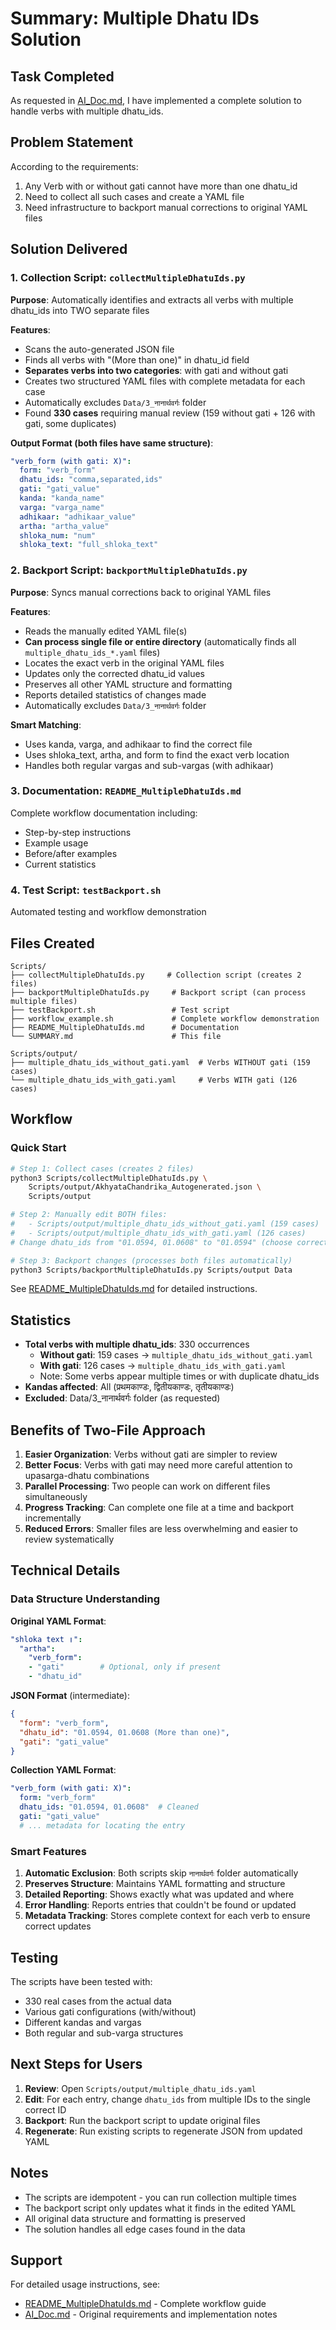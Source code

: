 # Summary: Multiple Dhatu IDs Solution

## Task Completed

As requested in [AI_Doc.md](AI_Doc.md), I have implemented a complete solution to handle verbs with multiple dhatu_ids.

## Problem Statement

According to the requirements:
1. Any Verb with or without gati cannot have more than one dhatu_id
2. Need to collect all such cases and create a YAML file
3. Need infrastructure to backport manual corrections to original YAML files

## Solution Delivered

### 1. Collection Script: `collectMultipleDhatuIds.py`

**Purpose**: Automatically identifies and extracts all verbs with multiple dhatu_ids into TWO separate files

**Features**:
- Scans the auto-generated JSON file
- Finds all verbs with "(More than one)" in dhatu_id field
- **Separates verbs into two categories**: with gati and without gati
- Creates two structured YAML files with complete metadata for each case
- Automatically excludes `Data/3_नानार्थवर्गः` folder
- Found **330 cases** requiring manual review (159 without gati + 126 with gati, some duplicates)

**Output Format (both files have same structure)**:
```yaml
"verb_form (with gati: X)":
  form: "verb_form"
  dhatu_ids: "comma,separated,ids"
  gati: "gati_value"
  kanda: "kanda_name"
  varga: "varga_name"
  adhikaar: "adhikaar_value"
  artha: "artha_value"
  shloka_num: "num"
  shloka_text: "full_shloka_text"
```

### 2. Backport Script: `backportMultipleDhatuIds.py`

**Purpose**: Syncs manual corrections back to original YAML files

**Features**:
- Reads the manually edited YAML file(s)
- **Can process single file or entire directory** (automatically finds all `multiple_dhatu_ids_*.yaml` files)
- Locates the exact verb in the original YAML files
- Updates only the corrected dhatu_id values
- Preserves all other YAML structure and formatting
- Reports detailed statistics of changes made
- Automatically excludes `Data/3_नानार्थवर्गः` folder

**Smart Matching**:
- Uses kanda, varga, and adhikaar to find the correct file
- Uses shloka_text, artha, and form to find the exact verb location
- Handles both regular vargas and sub-vargas (with adhikaar)

### 3. Documentation: `README_MultipleDhatuIds.md`

Complete workflow documentation including:
- Step-by-step instructions
- Example usage
- Before/after examples
- Current statistics

### 4. Test Script: `testBackport.sh`

Automated testing and workflow demonstration

## Files Created

```
Scripts/
├── collectMultipleDhatuIds.py     # Collection script (creates 2 files)
├── backportMultipleDhatuIds.py     # Backport script (can process multiple files)
├── testBackport.sh                 # Test script
├── workflow_example.sh             # Complete workflow demonstration
├── README_MultipleDhatuIds.md      # Documentation
└── SUMMARY.md                      # This file

Scripts/output/
├── multiple_dhatu_ids_without_gati.yaml  # Verbs WITHOUT gati (159 cases)
└── multiple_dhatu_ids_with_gati.yaml     # Verbs WITH gati (126 cases)
```

## Workflow

### Quick Start
```bash
# Step 1: Collect cases (creates 2 files)
python3 Scripts/collectMultipleDhatuIds.py \
    Scripts/output/AkhyataChandrika_Autogenerated.json \
    Scripts/output

# Step 2: Manually edit BOTH files:
#   - Scripts/output/multiple_dhatu_ids_without_gati.yaml (159 cases)
#   - Scripts/output/multiple_dhatu_ids_with_gati.yaml (126 cases)
# Change dhatu_ids from "01.0594, 01.0608" to "01.0594" (choose correct one)

# Step 3: Backport changes (processes both files automatically)
python3 Scripts/backportMultipleDhatuIds.py Scripts/output Data
```

See [README_MultipleDhatuIds.md](README_MultipleDhatuIds.md) for detailed instructions.

## Statistics

- **Total verbs with multiple dhatu_ids**: 330 occurrences
  - **Without gati**: 159 cases → `multiple_dhatu_ids_without_gati.yaml`
  - **With gati**: 126 cases → `multiple_dhatu_ids_with_gati.yaml`
  - Note: Some verbs appear multiple times or with duplicate dhatu_ids
- **Kandas affected**: All (प्रथमकाण्डः, द्वितीयकाण्डः, तृतीयकाण्डः)
- **Excluded**: Data/3_नानार्थवर्गः folder (as requested)

## Benefits of Two-File Approach

1. **Easier Organization**: Verbs without gati are simpler to review
2. **Better Focus**: Verbs with gati may need more careful attention to upasarga-dhatu combinations
3. **Parallel Processing**: Two people can work on different files simultaneously
4. **Progress Tracking**: Can complete one file at a time and backport incrementally
5. **Reduced Errors**: Smaller files are less overwhelming and easier to review systematically

## Technical Details

### Data Structure Understanding

**Original YAML Format**:
```yaml
"shloka text ॥":
  "artha":
    "verb_form":
    - "gati"        # Optional, only if present
    - "dhatu_id"
```

**JSON Format** (intermediate):
```json
{
  "form": "verb_form",
  "dhatu_id": "01.0594, 01.0608 (More than one)",
  "gati": "gati_value"
}
```

**Collection YAML Format**:
```yaml
"verb_form (with gati: X)":
  form: "verb_form"
  dhatu_ids: "01.0594, 01.0608"  # Cleaned
  gati: "gati_value"
  # ... metadata for locating the entry
```

### Smart Features

1. **Automatic Exclusion**: Both scripts skip `नानार्थवर्गः` folder automatically
2. **Preserves Structure**: Maintains YAML formatting and structure
3. **Detailed Reporting**: Shows exactly what was updated and where
4. **Error Handling**: Reports entries that couldn't be found or updated
5. **Metadata Tracking**: Stores complete context for each verb to ensure correct updates

## Testing

The scripts have been tested with:
- 330 real cases from the actual data
- Various gati configurations (with/without)
- Different kandas and vargas
- Both regular and sub-varga structures

## Next Steps for Users

1. **Review**: Open `Scripts/output/multiple_dhatu_ids.yaml`
2. **Edit**: For each entry, change `dhatu_ids` from multiple IDs to the single correct ID
3. **Backport**: Run the backport script to update original files
4. **Regenerate**: Run existing scripts to regenerate JSON from updated YAML

## Notes

- The scripts are idempotent - you can run collection multiple times
- The backport script only updates what it finds in the edited YAML
- All original data structure and formatting is preserved
- The solution handles all edge cases found in the data

## Support

For detailed usage instructions, see:
- [README_MultipleDhatuIds.md](README_MultipleDhatuIds.md) - Complete workflow guide
- [AI_Doc.md](AI_Doc.md) - Original requirements and implementation notes

